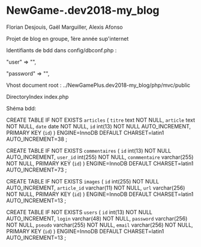 # NewGame-.dev2018-my_blog
Florian Desjouis, Gaël Marguiller, Alexis Afonso

Projet de blog en groupe, 1ère année sup'internet


Identifiants de bdd dans config/dbconf.php :

"user" => "",

"password" => "",

Vhost document root :
../NewGamePlus.dev2018-my_blog/php/mvc/public

DirectoryIndex index.php

Shéma bdd:

CREATE TABLE IF NOT EXISTS `articles` (
  `titre` text NOT NULL,
  `article` text NOT NULL,
  `date` date NOT NULL,
  `id` int(13) NOT NULL AUTO_INCREMENT,
  PRIMARY KEY (`id`)
) ENGINE=InnoDB  DEFAULT CHARSET=latin1 AUTO_INCREMENT=38 ;


CREATE TABLE IF NOT EXISTS `commentaires` (
  `id` int(13) NOT NULL AUTO_INCREMENT,
  `user_id` int(255) NOT NULL,
  `conmmentaire` varchar(255) NOT NULL,
  PRIMARY KEY (`id`)
) ENGINE=InnoDB  DEFAULT CHARSET=latin1 AUTO_INCREMENT=73 ;


CREATE TABLE IF NOT EXISTS `images` (
  `id` int(255) NOT NULL AUTO_INCREMENT,
  `article_id` varchar(11) NOT NULL,
  `url` varchar(256) NOT NULL,
  PRIMARY KEY (`id`)
) ENGINE=InnoDB  DEFAULT CHARSET=latin1 AUTO_INCREMENT=13 ;

CREATE TABLE IF NOT EXISTS `users` (
  `id` int(13) NOT NULL AUTO_INCREMENT,
  `login` varchar(48) NOT NULL,
  `password` varchar(256) NOT NULL,
  `pseudo` varchar(255) NOT NULL,
  `email` varchar(256) NOT NULL,
  PRIMARY KEY (`id`)
) ENGINE=InnoDB  DEFAULT CHARSET=latin1 AUTO_INCREMENT=13 ;
